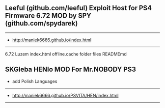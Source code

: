 ## Leeful (github.com/leeful) Exploit Host for PS4 Firmware 6.72 MOD by SPY (github.com/spydarek)
---
- http://maniek6666.github.io/index.html
---
6.72 Luzem
index.html
offline.cache
folder files
READMEmd
## SKGleba HENlo MOD For Mr.NOBODY PS3
- add Polish Languages
---
- http://maniek6666.github.io/PSVITA/HEN/index.html
---
